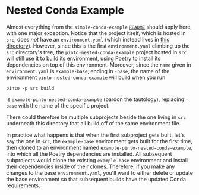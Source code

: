 # Nested Conda Example
Almost everything from the `simple-conda-example` [`README`](../simple-conda-example/README.md) should apply here, with one major exception.
Notice that the project itself, which is hosted in `src`, does _not_ have an `environment.yaml` (which instead lives in [this directory](./environment.yaml)).
However, since this is the first `environment.yaml` climbing up the `src` directory's tree, the `pinto-nested-conda-example` project hosted in `src` will still use it to build its environment, using Poetry to install its dependencies on top of this environment.
Moreover, since the `name` given in `environment.yaml` is `example-base`, ending in `-base`, the name of the environment `pinto-nested-conda-example` will build when you run

```console
pinto -p src build
```

is `example-pinto-nested-conda-example` (pardon the tautology), replacing `-base` with the name of the specific project.

There could therefore be multiple subprojects beside the one living in `src` underneath this directory that all build off of the same environment file.

In practice what happens is that when the first subproject gets built, let's say the one in `src`, the `example-base` environment gets built for the first time, then cloned to an environment named `example-pinto-nested-conda-example`, into which all the Poetry dependencies are installed.
All subsequent subprojects would clone the existing `example-base` environment and install their dependencies inside of their clones.
Therefore, if you make any changes to the base `environment.yaml`, you'll want to either delete or update the base environment so that subsequent builds have the updated Conda requirements.
